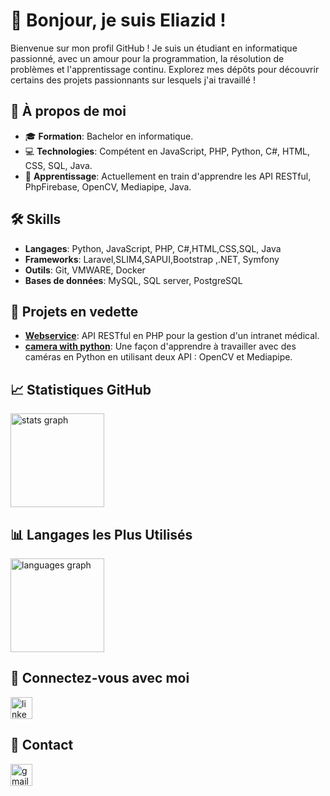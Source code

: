# 👋 Bonjour, je suis Eliazid !

Bienvenue sur mon profil GitHub ! Je suis un étudiant en informatique passionné, avec un amour pour la programmation, la résolution de problèmes et l'apprentissage continu. Explorez mes dépôts pour découvrir certains des projets passionnants sur lesquels j'ai travaillé !

## 🚀 À propos de moi

- 🎓 **Formation**: Bachelor en informatique.
- 💻 **Technologies**: Compétent en JavaScript, PHP, Python, C#, HTML, CSS, SQL, Java.
- 🌱 **Apprentissage**:  Actuellement en train d'apprendre les API RESTful, PhpFirebase, OpenCV, Mediapipe, Java.

## 🛠️ Skills

- **Langages**: Python, JavaScript, PHP, C#,HTML,CSS,SQL, Java
- **Frameworks**: Laravel,SLIM4,SAPUI,Bootstrap ,.NET, Symfony
- **Outils**: Git, VMWARE, Docker
- **Bases de données**: MySQL, SQL server, PostgreSQL

## 🌟  Projets en vedette

- **[Webservice](https://github.com/Th4End/webservice)**: API RESTful en PHP pour la gestion d'un intranet médical.
- **[camera with python](https://github.com/Th4End/camera-with-python)**: Une façon d'apprendre à travailler avec des caméras en Python en utilisant deux API : OpenCV et Mediapipe.
## 📈 Statistiques GitHub

<img src="https://github-readme-stats.vercel.app/api?username=Th4End&hide_title=false&hide_rank=false&show_icons=true&include_all_commits=true&count_private=true&disable_animations=false&theme=dracula&locale=en&hide_border=false" height="150" alt="stats graph"  />

## 📊  Langages les Plus Utilisés

<img src="https://github-readme-stats.vercel.app/api/top-langs?username=Th4End&locale=en&hide_title=false&layout=compact&card_width=320&langs_count=5&theme=dracula&hide_border=false" height="150" alt="languages graph"  />

## 🔗  Connectez-vous avec moi

<a href="https://www.linkedin.com/in/eliazid-boulaamail" target="_blank">
  <img src="https://img.shields.io/static/v1?message=LinkedIn&logo=linkedin&label=&color=0077B5&logoColor=white&labelColor=&style=for-the-badge" height="35" alt="linkedin logo" />
</a>

## 📩 Contact
<a href = "mailto:eliazidb@gmail.com">
  <img src="https://img.shields.io/static/v1?message=Gmail&logo=gmail&label=&color=D14836&logoColor=white&labelColor=&style=for-the-badge" height="35" alt="gmail logo"  />
</a>

